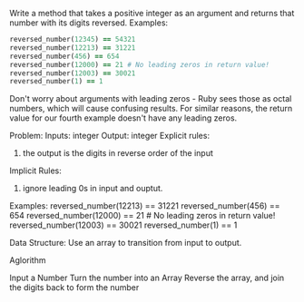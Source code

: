 Write a method that takes a positive integer as an argument and returns that number with its digits reversed. Examples:

```ruby
reversed_number(12345) == 54321
reversed_number(12213) == 31221
reversed_number(456) == 654
reversed_number(12000) == 21 # No leading zeros in return value!
reversed_number(12003) == 30021
reversed_number(1) == 1
```
Don't worry about arguments with leading zeros - Ruby sees those as octal numbers, which will cause confusing results. For similar reasons, the return value for our fourth example doesn't have any leading zeros.

Problem: 
Inputs: integer
Output: integer
Explicit rules: 
1. the output is the digits in reverse order of the input

Implicit Rules:
1. ignore leading 0s in input and ouptut.

Examples: 
reversed_number(12213) == 31221
reversed_number(456) == 654
reversed_number(12000) == 21 # No leading zeros in return value!
reversed_number(12003) == 30021
reversed_number(1) == 1

Data Structure:
Use an array to transition from input to output. 

Aglorithm

Input a Number
Turn the number into an Array
Reverse the array, and join the digits back to form the number
